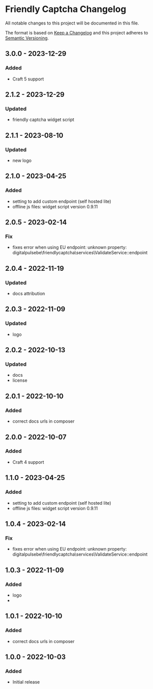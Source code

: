 # Friendly Captcha Changelog

All notable changes to this project will be documented in this file.

The format is based on [Keep a Changelog](http://keepachangelog.com/) and this project adheres to [Semantic Versioning](http://semver.org/).

## 3.0.0 - 2023-12-29
### Added
- Craft 5 support

## 2.1.2 - 2023-12-29
### Updated
- friendly captcha widget script

## 2.1.1 - 2023-08-10
### Updated
- new logo

## 2.1.0 - 2023-04-25
### Added
- setting to add custom endpoint (self hosted lite)
- offline js files: widget script version 0.9.11

## 2.0.5 - 2023-02-14
### Fix
- fixes error when using EU endpoint: unknown property: digitalpulsebe\friendlycaptcha\services\ValidateService::endpoint

## 2.0.4 - 2022-11-19
### Updated
- docs attribution

## 2.0.3 - 2022-11-09
### Updated
- logo

## 2.0.2 - 2022-10-13
### Updated
- docs
- license

## 2.0.1 - 2022-10-10
### Added
- correct docs urls in composer

## 2.0.0 - 2022-10-07
### Added
- Craft 4 support

## 1.1.0 - 2023-04-25
### Added
- setting to add custom endpoint (self hosted lite)
- offline js files: widget script version 0.9.11

## 1.0.4 - 2023-02-14
### Fix
- fixes error when using EU endpoint: unknown property: digitalpulsebe\friendlycaptcha\services\ValidateService::endpoint

## 1.0.3 - 2022-11-09
### Added
- logo
- 
## 1.0.1 - 2022-10-10
### Added
- correct docs urls in composer

## 1.0.0 - 2022-10-03
### Added
- Initial release
